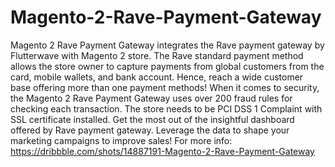 # Magento-2-Rave-Payment-Gateway
 Magento 2 Rave Payment Gateway integrates the Rave payment gateway by Flutterwave with Magento 2 store. The Rave standard payment method allows the store owner to capture payments from global customers from the card, mobile wallets, and bank account. Hence, reach a wide customer base offering more than one payment methods! When it comes to security, the Magento 2 Rave Payment Gateway uses over 200 fraud rules for checking each transaction. The store needs to be PCI DSS 1 Complaint with SSL certificate installed. Get the most out of the insightful dashboard offered by Rave payment gateway. Leverage the data to shape your marketing campaigns to improve sales! For more info: https://dribbble.com/shots/14887191-Magento-2-Rave-Payment-Gateway
